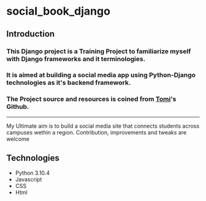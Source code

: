 # social_book_django
## Introduction

### This Django project is a Training Project to familiarize myself with Django frameworks and it terminologies. 
### It is aimed at building a social media app using Python-Django technologies as it's backend framework. 
### The Project source and resources is coined from [Tomi](https://github.com/tomitokko/django-social-media-website)'s Github.
---
My Ultimate aim is to build a social media site that connects students across campuses wethin a region. Contribution, improvements and tweaks are welcome 

## Technologies
- Python 3.10.4
- Javascript
- CSS
- Html

